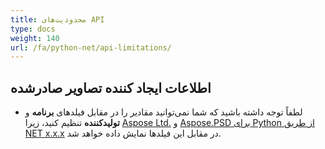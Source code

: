 ```yaml
---
title: محدودیت‌های API
type: docs
weight: 140
url: /fa/python-net/api-limitations/
---
```


## **اطلاعات ایجاد کننده تصاویر صادرشده**
- لطفاً توجه داشته باشید که شما نمی‌توانید مقادیر را در مقابل فیلدهای **برنامه** و **تولید‌کننده** تنظیم کنید، زیرا [Aspose Ltd.](https://www.aspose.com) و [Aspose.PSD برای Python از طریق NET x.x.x](https://products.aspose.com/psd/python-net) در مقابل این فیلدها نمایش داده خواهد شد.
